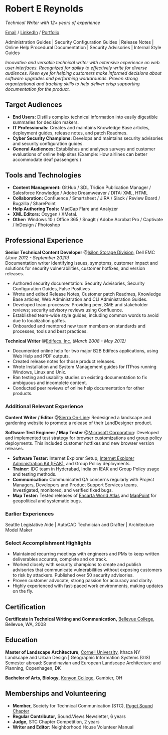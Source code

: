 # Robert E Reynolds

_Technical Writer with 12+ years of experience_

[Email](mailto:heyroberto@gmail.com) / [LinkedIn](https://linkedin.com/in/reynoldsrobert) / [Portfolio](https://github.com/robrey321/cv/blob/gh-pages/portfolio_descriptors.md)


Administration Guides | Security Configuration Guides | Release Notes | Online Help
Procedural Documentation | Security Advisories | Internal Style Guides

_Innovative and versatile technical writer with extensive experience on web user interfaces. Recognized for ability to effectively write for diverse audiences. Keen eye for helping customers make informed decisions about software upgrades and performing workarounds. Proven strong organizational and tracking skills to help deliver crisp supporting documentation for the product._

## Target Audiences
- **End Users:** Distills complex technical information into easily digestible summaries for decision makers.
- **IT Professionals:** Creates and maintains Knowledge Base articles, deployment guides, release notes, and patch Readmes.
- **Cyber Security Champions:** Develops and maintains security advisories and security configuration guides.
- **General Audiences:** Establishes and analyses surveys and customer evaluations of online help sites (Example: How airlines can better accommodate deaf passengers.)

## Tools and Technologies
- **Content Management:** GitHub / SDL Tridion Publication Manager / Salesforce Knowledge / Adobe Dreamweaver / DITA: XML, HTML
- **Collaboration:** Confluence / Smartsheet / JIRA / Slack / Review Board / Bugzilla / SharePoint
- **Help Authoring Tools:** MadCap Flare and Analyzer
- **XML Editors:** Oxygen / XMetaL
- **Other:** Windows 10 / Office 365 / SnagIt / Adobe Acrobat Pro / Captivate / InDesign / Photoshop

## Professional Experience
**Senior Technical Content Developer**  @[Isilon Storage Division](https://www.delltechnologies.com/en-us/storage/isilon/onefs-operating-system.htm), Dell EMC _(June 2012 - September 2020)_<br>
Documentation writer identifying issues, symptoms, customer impact and solutions for security vulnerabilities, customer hotfixes, and version releases. 
- Authored security documentation: Security Advisories, Security Configuration Guides, False Positives
- Wrote and edited Release Notes, Customer patch Readmes, Knowledge Base articles, Web Administration and CLI Administration Guides.
- Developed team processes: Providing peer, SME and stakeholder reviews; security advisory reviews using Confluence. 
- Established team-wide style guides, including common words to avoid due to localization gaffes.
- Onboarded and mentored new team members on standards and processes, tools and best practices.


**Technical Writer** @[Edifecs, Inc.](https://www.edifecs.com/) _(March 2008 - May 2012)_
- Documented online help for two major B2B Edifecs applications, using Web Help and PDF outputs.
- Created release notes for those product releases. 
- Wrote Installation and System Management guides for ITPros running Windows, Linux and Unix.
- Ran testing and usability studies on existing documentation to fix ambiguous and incomplete content.
- Conducted peer reviews of online help documentation for other products.

### Additional Relevant Experience
**Content Writer / Editor** @[Sierra On-Line](https://en.wikipedia.org/wiki/Sierra_Entertainment): Redesigned a landscape and gardening website to promote a release of their LandDesigner product. 

**Software Test Engineer / Map Tester** @[Microsoft Corporation](https://www.microsoft.com): 
Developed and implemented test strategy for browser customizations and group policy deployments.  This included customer hotfixes and new browser version releases.
  - **Software Tester:** Internet Explorer Setup, [Internet Explorer Administration Kit (IEAK)](https://en.wikipedia.org/wiki/Internet_Explorer_Administration_Kit), and Group Policy deployments.
  - **Trainer:** IDC team in Hyderabad, India on IEAK and Group Policy usage and testing methods.
  - **Communication:** Communicated QA concerns regularly with Project Managers, Developers and Product Support Services teams. Investigated, monitored, and verified fixed bugs.
- **Map Tester:** Tested releases of [Encarta World Atlas](https://en.wikipedia.org/wiki/Encarta) and [MapPoint](https://en.wikipedia.org/wiki/Microsoft_MapPoint) for geopolitical and systematic bugs.

### Earlier Experiences
Seattle Legislative Aide | AutoCAD Technician and Drafter | Architecture Model Maker

### Select Accomplishment Highlights

- Maintained recurring meetings with engineers and PMs to keep written deliverables accurate, complete and on track. 
- Worked closely with security champions to create and publish advisories that communicate vulnerabilities without exposing customers to risk by attackers. Published over 50 security advisories. 
- Proven customer advocate; strong passion for accuracy and clarity. 
- Highly experienced with fast-paced work environments, making updates on the fly.

## Certification

**Certificate in Technical Writing and Communication,**  [Bellevue College](https://www.bellevuecollege.edu/ce/certificate-programs/), Bellevue, WA, 2008

## Education

**Master of Landscape Architecture**, 
[Cornell University](https://landscape.cals.cornell.edu/graduate/mla-3-year/), Ithaca NY\
Landscape and Urban Design | Geographic Information Systems (GIS)\
Semester abroad: Scandinavian and European Landscape Architecture and Planning, Copenhagen, DK

**Bachelor of Arts, Biology**,
[Kenyon College](https://www.kenyon.edu/), Gambier, OH

## Memberships and Volunteering

- **Member,** Society for Technical Communication (STC), [Puget Sound Chapter](https://www.stc-psc.org/)
- **Regular Contributor,** Sound.Views Newsletter, 6 years 
- **Judge,** STC Chapter Competition, 2 years
- **Writer and Editor:** Neighborhood House Volunteer Manual
